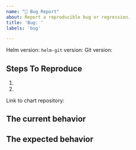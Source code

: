 ```yaml
---
name: "🐛 Bug Report"
about: Report a reproducible bug or regression.
title: 'Bug: '
labels: 'bug'

---
```


<!--
  Please provide a clear and concise description of what the bug is. Please
  test using the latest version of `helm-git` to make sure your issue has not
  already been fixed.
-->


Helm version: 
`helm-git` version: 
Git version: 

## Steps To Reproduce

1.
2.

<!--
  Your bug will get fixed much faster if we can reproduce your exact issue
  in the original environment. Please provide a reproduction chart repository.
  Issues without reproduction steps may be immediately closed as not actionable.
-->

Link to chart repository: <!-- if applicable -->

## The current behavior

<!--
  Please provide a full extract of the CLI output after exporting HELM_GIT_DEBUG=1
  environment variable.
-->

## The expected behavior

